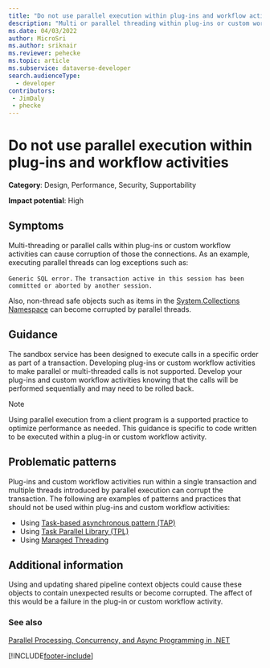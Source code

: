 ```yaml
---
title: "Do not use parallel execution within plug-ins and workflow activities | MicrosoftDocs"
description: "Multi or parallel threading within plug-ins or custom workflow activities is not supported."
ms.date: 04/03/2022
author: MicroSri
ms.author: sriknair
ms.reviewer: pehecke
ms.topic: article
ms.subservice: dataverse-developer
search.audienceType: 
  - developer
contributors:
 - JimDaly
 - phecke
---
```

# Do not use parallel execution within plug-ins and workflow activities

**Category**: Design, Performance, Security, Supportability

**Impact potential**: High

<a name='symptoms'></a>

## Symptoms

Multi-threading or parallel calls within plug-ins or custom workflow activities can cause corruption of those the connections.  As an example, executing parallel threads can log exceptions such as:

`Generic SQL error.`
`The transaction active in this session has been committed or aborted by another session.`

Also, non-thread safe objects such as items in the [System.Collections Namespace](/dotnet/api/system.collections) can become corrupted by parallel threads.

<a name='guidance'></a>

## Guidance

The sandbox service has been designed to execute calls in a specific order as part of a transaction.  Developing plug-ins or custom workflow activities to make parallel or multi-threaded calls is not supported.  Develop your plug-ins and custom workflow activities knowing that the calls will be performed sequentially and may need to be rolled back.

> [!NOTE]
> Using parallel execution from a client program is a supported practice to optimize performance as needed. This guidance is specific to code written to be executed within a plug-in or custom workflow activity.

<a name='problem'></a>

## Problematic patterns

Plug-ins and custom workflow activities run within a single transaction and multiple threads introduced by parallel execution can corrupt the transaction. The following are examples of patterns and practices that should not be used within plug-ins and custom workflow activities:

- Using [Task-based asynchronous pattern (TAP)](/dotnet/standard/asynchronous-programming-patterns/task-based-asynchronous-pattern-tap)
- Using [Task Parallel Library (TPL)](/dotnet/standard/parallel-programming/task-parallel-library-tpl)
- Using [Managed Threading](/dotnet/standard/threading/index)


<a name='additional'></a>

## Additional information

Using and updating shared pipeline context objects could cause these objects to contain unexpected results or become corrupted. The affect of this would be a failure in the plug-in or custom workflow activity. 

<a name='seealso'></a>

### See also

[Parallel Processing, Concurrency, and Async Programming in .NET](/dotnet/standard/parallel-processing-and-concurrency)<br />

[!INCLUDE[footer-include](../../../../includes/footer-banner.md)]
